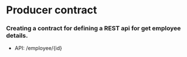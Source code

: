 # Producer contract

### Creating a contract for defining a REST api for get employee details.

* API: /employee/{id}

